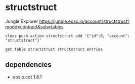 # structstruct

Jungle Explorer https://jungle.eosx.io/account/structstruct?mode=contract&sub=tables

`cleos push action structstruct add '{"id":0, "account": "structstruct"}'`   

`get table structstruct structstruct entries`

## dependencies

- eosio.cdt 1.6.1
